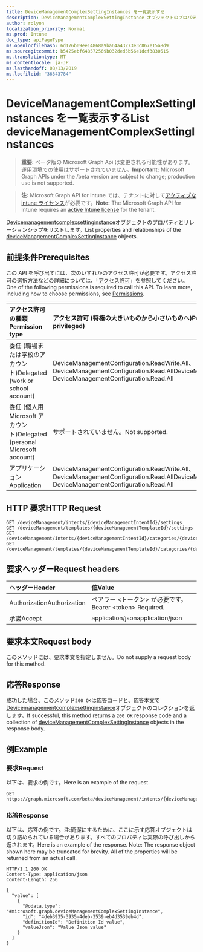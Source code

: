 ```yaml
---
title: DeviceManagementComplexSettingInstances を一覧表示する
description: DeviceManagementComplexSettingInstance オブジェクトのプロパティとリレーションシップをリストします。
author: rolyon
localization_priority: Normal
ms.prod: Intune
doc_type: apiPageType
ms.openlocfilehash: 6d176b09ee14868a9ba64a43273e3c867e15a8d9
ms.sourcegitcommit: b5425ebf648572569b032ded5b56e1dcf3830515
ms.translationtype: MT
ms.contentlocale: ja-JP
ms.lasthandoff: 08/13/2019
ms.locfileid: "36343784"
---
```

# <a name="list-devicemanagementcomplexsettinginstances"></a><span data-ttu-id="d3a97-103">DeviceManagementComplexSettingInstances を一覧表示する</span><span class="sxs-lookup"><span data-stu-id="d3a97-103">List deviceManagementComplexSettingInstances</span></span>

> <span data-ttu-id="d3a97-104">**重要:** ベータ版の Microsoft Graph Api は変更される可能性があります。運用環境での使用はサポートされていません。</span><span class="sxs-lookup"><span data-stu-id="d3a97-104">**Important:** Microsoft Graph APIs under the /beta version are subject to change; production use is not supported.</span></span>

> <span data-ttu-id="d3a97-105">**注:** Microsoft Graph API for Intune では、テナントに対して[アクティブな intune ライセンス](https://go.microsoft.com/fwlink/?linkid=839381)が必要です。</span><span class="sxs-lookup"><span data-stu-id="d3a97-105">**Note:** The Microsoft Graph API for Intune requires an [active Intune license](https://go.microsoft.com/fwlink/?linkid=839381) for the tenant.</span></span>

<span data-ttu-id="d3a97-106">[Devicemanagementcomplexsettinginstance](../resources/intune-deviceintent-devicemanagementcomplexsettinginstance.md)オブジェクトのプロパティとリレーションシップをリストします。</span><span class="sxs-lookup"><span data-stu-id="d3a97-106">List properties and relationships of the [deviceManagementComplexSettingInstance](../resources/intune-deviceintent-devicemanagementcomplexsettinginstance.md) objects.</span></span>

## <a name="prerequisites"></a><span data-ttu-id="d3a97-107">前提条件</span><span class="sxs-lookup"><span data-stu-id="d3a97-107">Prerequisites</span></span>
<span data-ttu-id="d3a97-p101">この API を呼び出すには、次のいずれかのアクセス許可が必要です。アクセス許可の選択方法などの詳細については、「[アクセス許可](/graph/permissions-reference)」を参照してください。</span><span class="sxs-lookup"><span data-stu-id="d3a97-p101">One of the following permissions is required to call this API. To learn more, including how to choose permissions, see [Permissions](/graph/permissions-reference).</span></span>

|<span data-ttu-id="d3a97-110">アクセス許可の種類</span><span class="sxs-lookup"><span data-stu-id="d3a97-110">Permission type</span></span>|<span data-ttu-id="d3a97-111">アクセス許可 (特権の大きいものから小さいものへ)</span><span class="sxs-lookup"><span data-stu-id="d3a97-111">Permissions (from most to least privileged)</span></span>|
|:---|:---|
|<span data-ttu-id="d3a97-112">委任 (職場または学校のアカウント)</span><span class="sxs-lookup"><span data-stu-id="d3a97-112">Delegated (work or school account)</span></span>|<span data-ttu-id="d3a97-113">DeviceManagementConfiguration.ReadWrite.All、DeviceManagementConfiguration.Read.All</span><span class="sxs-lookup"><span data-stu-id="d3a97-113">DeviceManagementConfiguration.ReadWrite.All, DeviceManagementConfiguration.Read.All</span></span>|
|<span data-ttu-id="d3a97-114">委任 (個人用 Microsoft アカウント)</span><span class="sxs-lookup"><span data-stu-id="d3a97-114">Delegated (personal Microsoft account)</span></span>|<span data-ttu-id="d3a97-115">サポートされていません。</span><span class="sxs-lookup"><span data-stu-id="d3a97-115">Not supported.</span></span>|
|<span data-ttu-id="d3a97-116">アプリケーション</span><span class="sxs-lookup"><span data-stu-id="d3a97-116">Application</span></span>|<span data-ttu-id="d3a97-117">DeviceManagementConfiguration.ReadWrite.All、DeviceManagementConfiguration.Read.All</span><span class="sxs-lookup"><span data-stu-id="d3a97-117">DeviceManagementConfiguration.ReadWrite.All, DeviceManagementConfiguration.Read.All</span></span>|

## <a name="http-request"></a><span data-ttu-id="d3a97-118">HTTP 要求</span><span class="sxs-lookup"><span data-stu-id="d3a97-118">HTTP Request</span></span>
<!-- {
  "blockType": "ignored"
}
-->
``` http
GET /deviceManagement/intents/{deviceManagementIntentId}/settings
GET /deviceManagement/templates/{deviceManagementTemplateId}/settings
GET /deviceManagement/intents/{deviceManagementIntentId}/categories/{deviceManagementIntentSettingCategoryId}/settings
GET /deviceManagement/templates/{deviceManagementTemplateId}/categories/{deviceManagementTemplateSettingCategoryId}/recommendedSettings
```

## <a name="request-headers"></a><span data-ttu-id="d3a97-119">要求ヘッダー</span><span class="sxs-lookup"><span data-stu-id="d3a97-119">Request headers</span></span>
|<span data-ttu-id="d3a97-120">ヘッダー</span><span class="sxs-lookup"><span data-stu-id="d3a97-120">Header</span></span>|<span data-ttu-id="d3a97-121">値</span><span class="sxs-lookup"><span data-stu-id="d3a97-121">Value</span></span>|
|:---|:---|
|<span data-ttu-id="d3a97-122">Authorization</span><span class="sxs-lookup"><span data-stu-id="d3a97-122">Authorization</span></span>|<span data-ttu-id="d3a97-123">ベアラー &lt;トークン&gt; が必要です。</span><span class="sxs-lookup"><span data-stu-id="d3a97-123">Bearer &lt;token&gt; Required.</span></span>|
|<span data-ttu-id="d3a97-124">承諾</span><span class="sxs-lookup"><span data-stu-id="d3a97-124">Accept</span></span>|<span data-ttu-id="d3a97-125">application/json</span><span class="sxs-lookup"><span data-stu-id="d3a97-125">application/json</span></span>|

## <a name="request-body"></a><span data-ttu-id="d3a97-126">要求本文</span><span class="sxs-lookup"><span data-stu-id="d3a97-126">Request body</span></span>
<span data-ttu-id="d3a97-127">このメソッドには、要求本文を指定しません。</span><span class="sxs-lookup"><span data-stu-id="d3a97-127">Do not supply a request body for this method.</span></span>

## <a name="response"></a><span data-ttu-id="d3a97-128">応答</span><span class="sxs-lookup"><span data-stu-id="d3a97-128">Response</span></span>
<span data-ttu-id="d3a97-129">成功した場合、このメソッド`200 OK`は応答コードと、応答本文で[Devicemanagementcomplexsettinginstance](../resources/intune-deviceintent-devicemanagementcomplexsettinginstance.md)オブジェクトのコレクションを返します。</span><span class="sxs-lookup"><span data-stu-id="d3a97-129">If successful, this method returns a `200 OK` response code and a collection of [deviceManagementComplexSettingInstance](../resources/intune-deviceintent-devicemanagementcomplexsettinginstance.md) objects in the response body.</span></span>

## <a name="example"></a><span data-ttu-id="d3a97-130">例</span><span class="sxs-lookup"><span data-stu-id="d3a97-130">Example</span></span>

### <a name="request"></a><span data-ttu-id="d3a97-131">要求</span><span class="sxs-lookup"><span data-stu-id="d3a97-131">Request</span></span>
<span data-ttu-id="d3a97-132">以下は、要求の例です。</span><span class="sxs-lookup"><span data-stu-id="d3a97-132">Here is an example of the request.</span></span>
``` http
GET https://graph.microsoft.com/beta/deviceManagement/intents/{deviceManagementIntentId}/settings
```

### <a name="response"></a><span data-ttu-id="d3a97-133">応答</span><span class="sxs-lookup"><span data-stu-id="d3a97-133">Response</span></span>
<span data-ttu-id="d3a97-p102">以下は、応答の例です。注:簡潔にするために、ここに示す応答オブジェクトは切り詰められている場合があります。すべてのプロパティは実際の呼び出しから返されます。</span><span class="sxs-lookup"><span data-stu-id="d3a97-p102">Here is an example of the response. Note: The response object shown here may be truncated for brevity. All of the properties will be returned from an actual call.</span></span>
``` http
HTTP/1.1 200 OK
Content-Type: application/json
Content-Length: 256

{
  "value": [
    {
      "@odata.type": "#microsoft.graph.deviceManagementComplexSettingInstance",
      "id": "4deb3935-3935-4deb-3539-eb4d3539eb4d",
      "definitionId": "Definition Id value",
      "valueJson": "Value Json value"
    }
  ]
}
```







